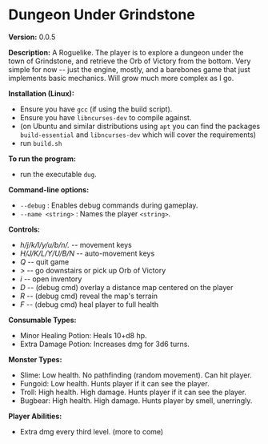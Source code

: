 # Dungeon Under Grindstone

**Version:** 0.0.5

**Description:** A Roguelike. The player is to explore a dungeon under the town of Grindstone, and retrieve the Orb of Victory from the bottom. Very simple for now -- just the engine, mostly, and a barebones game that just implements basic mechanics. Will grow much more complex as I go.

**Installation (Linux):** 
  * Ensure you have `gcc` (if using the build script).
  * Ensure you have `libncurses-dev` to compile against.
  * (on Ubuntu and similar distributions using `apt` you can find the packages `build-essential` and `libncurses-dev` which will cover the requirements)
  * run `build.sh`

**To run the program:**
  * run the executable `dug`.

**Command-line options:**
  * `--debug` : Enables debug commands during gameplay.
  * `--name <string>` : Names the player `<string>`. 

**Controls:**
  * *h/j/k/l/y/u/b/n/.* -- movement keys
  * *H/J/K/L/Y/U/B/N* -- auto-movement keys
  * *Q* -- quit game
  * *>* -- go downstairs or pick up Orb of Victory
  * *i* -- open inventory
  * *D* -- (debug cmd) overlay a distance map centered on the player
  * *R* -- (debug cmd) reveal the map's terrain
  * *F* -- (debug cmd) heal player to full health

**Consumable Types:**
* Minor Healing Potion: Heals 10+d8 hp.
* Extra Damage Potion: Increases dmg for 3d6 turns.

**Monster Types:**
* Slime: Low health. No pathfinding (random movement). Can hit player.
* Fungoid: Low health. Hunts player if it can see the player.
* Troll: High health. High damage. Hunts player if it can see the player.
* Bugbear: High health. High damage. Hunts player by smell, unerringly.

**Player Abilities:**
* Extra dmg every third level.
(more to come)

